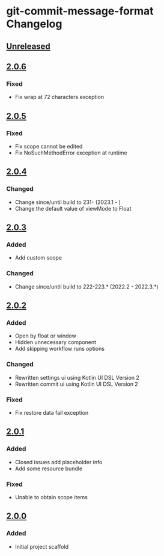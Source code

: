 <!-- Keep a Changelog guide -> https://keepachangelog.com -->

# git-commit-message-format Changelog

## [Unreleased]

## [2.0.6]

### Fixed

- Fix wrap at 72 characters exception

## [2.0.5]

### Fixed

- Fix scope cannot be edited
- Fix NoSuchMethodError exception at runtime

## [2.0.4]

### Changed

- Change since/until build to 231- (2023.1 - )
- Change the default value of viewMode to Float

## [2.0.3]

### Added

- Add custom scope

### Changed

- Change since/until build to 222-223.* (2022.2 - 2022.3.*)

## [2.0.2]

### Added

- Open by float or window
- Hidden unnecessary component
- Add skipping workflow runs options

### Changed

- Rewritten settings ui using Kotlin UI DSL Version 2
- Rewritten commit ui using Kotlin UI DSL Version 2

### Fixed

- Fix restore data fail exception

## [2.0.1]

### Added

- Closed issues add placeholder info
- Add some resource bundle

### Fixed

- Unable to obtain scope items

## [2.0.0]

### Added

- Initial project scaffold

[//]: # (@formatter:off)
[Unreleased]: https://github.com/fobgochod/git-commit-message-format/compare/v2.0.6...HEAD
[2.0.6]: https://github.com/fobgochod/git-commit-message-format/compare/v2.0.5...v2.0.6
[2.0.5]: https://github.com/fobgochod/git-commit-message-format/compare/v2.0.4...v2.0.5
[2.0.4]: https://github.com/fobgochod/git-commit-message-format/compare/v2.0.3...v2.0.4
[2.0.3]: https://github.com/fobgochod/git-commit-message-format/compare/v2.0.2...v2.0.3
[2.0.2]: https://github.com/fobgochod/git-commit-message-format/compare/v2.0.1...v2.0.2
[2.0.1]: https://github.com/fobgochod/git-commit-message-format/compare/v2.0.0...v2.0.1
[2.0.0]: https://github.com/fobgochod/git-commit-message-format/commits/v2.0.0
